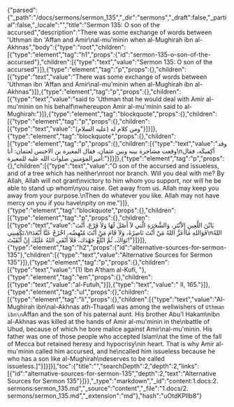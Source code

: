 {"parsed":{"_path":"/docs/sermons/sermon_135","_dir":"sermons","_draft":false,"_partial":false,"_locale":"","title":"Sermon 135:  O son of the accursed","description":"There was some exchange of words between 'Uthman ibn 'Affan and Amir\nal-mu'minin when al-Mughirah ibn al-Akhnas","body":{"type":"root","children":[{"type":"element","tag":"h1","props":{"id":"sermon-135-o-son-of-the-accursed"},"children":[{"type":"text","value":"Sermon 135:  O son of the accursed"}]},{"type":"element","tag":"p","props":{},"children":[{"type":"text","value":"There was some exchange of words between 'Uthman ibn 'Affan and Amir\nal-mu'minin when al-Mughirah ibn al-Akhnas"}]},{"type":"element","tag":"p","props":{},"children":[{"type":"text","value":"said to 'Uthman that he would deal with Amir al-mu'minin on his behalf\nwhereupon Amir al-mu'minin said to al-Mughirah:"}]},{"type":"element","tag":"blockquote","props":{},"children":[{"type":"element","tag":"p","props":{},"children":[{"type":"text","value":"ومن كلام له (عليه السلام)"}]}]},{"type":"element","tag":"blockquote","props":{},"children":[{"type":"element","tag":"p","props":{},"children":[{"type":"text","value":"وقد وقعت مشاجرة بينه وبين عثمان، فقال المغيرة بن الاخنس لعثمان: أنا\nأكِفيكَه، فقال أميرالمؤمنين صلوات الله عليه للمغيرة:"}]}]},{"type":"element","tag":"p","props":{},"children":[{"type":"text","value":"O son of the accursed and issueless, and of a tree which has neither\nroot nor branch. Will you deal with me? By Allah, Allah will not grant\nvictory to him whom you support, nor will he be able to stand up whom\nyou raise. Get away from us. Allah may keep you away from your purpose.\nThen do whatever you like. Allah may not have mercy on you if you have\npity on me."}]},{"type":"element","tag":"blockquote","props":{},"children":[{"type":"element","tag":"p","props":{},"children":[{"type":"text","value":"يَابْنَ اللَّعِينِ الاْبْتَرِ، وَالشَّجَرَةِ الَّتي لاَ أَصْلَ لَهَا وَلاَ فَرْعَ، أَنْتَ تَكْفِينِي،\nفَوَاللهِ مَاأَعَزَّ اللهُ مَنْ أَنْتَ نَاصِرُهُ، وَلاَ قَامَ مَنْ أَنْتَ مُنْهِضُه، اخْرُجْ عَنَّا أَبْعَدَ\nاللهُ نَوَاكَ، ثُمَّ ابْلُغْ جَهْدَك، فَلاَ أَبْقَى اللهُ عَلَيْكَ إِنْ أَبْقَيْتَ!"}]}]},{"type":"element","tag":"h2","props":{"id":"alternative-sources-for-sermon-135"},"children":[{"type":"text","value":"Alternative Sources for Sermon 135"}]},{"type":"element","tag":"p","props":{},"children":[{"type":"text","value":"(1) Ibn A'tham al-Kufi, "},{"type":"element","tag":"em","props":{},"children":[{"type":"text","value":"al-Futuh,"}]},{"type":"text","value":" II, 165."}]},{"type":"element","tag":"ul","props":{},"children":[{"type":"element","tag":"li","props":{},"children":[{"type":"text","value":"Al-Mughirah ibn\nal-Akhnas ath-Thaqafi was among the wellwishers of `Uthman ibn\n`Affan and the son of his paternal aunt. His brother Abu'l Hakam\nibn al-Akhnas was killed at the hands of Amir al-mu'minin in the\nbattle of Uhud, because of which he bore malice against Amir\nal-mu'minin. His father was one of those people who accepted Islam\nat the time of the fall of Mecca but retained heresy and hypocrisy\nin heart. That is why Amir al-mu'minin called him accursed, and he\ncalled him issueless because he who has a son like al-Mughirah\ndeserves to be called issueless.]"}]}]}],"toc":{"title":"","searchDepth":2,"depth":2,"links":[{"id":"alternative-sources-for-sermon-135","depth":2,"text":"Alternative Sources for Sermon 135"}]}},"_type":"markdown","_id":"content:1.docs:2. sermons:sermon_135.md","_source":"content","_file":"1.docs/2. sermons/sermon_135.md","_extension":"md"},"hash":"uOtdKPlIb8"}